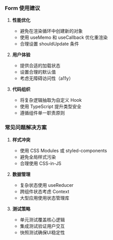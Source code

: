 ### Form 使用建议

1. **性能优化**
   - 避免在渲染循环中创建新的对象
   - 使用 useMemo 和 useCallback 优化重渲染
   - 合理设置 shouldUpdate 条件

2. **用户体验**
   - 提供合适的加载状态
   - 设置合理的默认值
   - 考虑无障碍访问性（a11y）

3. **代码组织**
   - 将复杂逻辑抽取为自定义 Hook
   - 使用 TypeScript 提升类型安全
   - 遵循组件单一职责原则

### 常见问题解决方案

1. **样式冲突**
   - 使用 CSS Modules 或 styled-components
   - 避免全局样式污染
   - 合理使用 CSS-in-JS

2. **数据管理**
   - 复杂状态使用 useReducer
   - 跨组件状态考虑 Context
   - 大型应用使用状态管理库

3. **测试策略**
   - 单元测试覆盖核心逻辑
   - 集成测试验证用户交互
   - 快照测试确保UI稳定性
